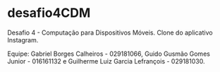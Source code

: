# desafio4CDM
Desafio 4 - Computação para Dispositivos Móveis. 
Clone do aplicativo Instagram.

Equipe: Gabriel Borges Calheiros - 029181066, Guido Gusmão Gomes Junior - 016161132 e Guilherme Luiz Garcia Lefrançois - 029181030.
